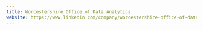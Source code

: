 ```yaml
---
title: Worcestershire Office of Data Analytics
website: https://www.linkedin.com/company/worcestershire-office-of-data-analytics/
---
```

